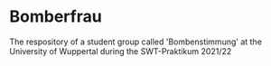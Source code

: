 # Bomberfrau
The respository of a student group called 'Bombenstimmung' at the University of Wuppertal during the SWT-Praktikum 2021/22
